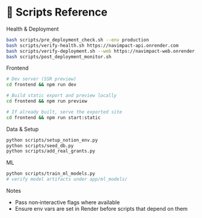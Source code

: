 # 🧪 Scripts Reference

Health & Deployment
```bash
bash scripts/pre_deployment_check.sh --env production
bash scripts/verify-health.sh https://navimpact-api.onrender.com
bash scripts/verify-deployment.sh --web https://navimpact-web.onrender.com --api https://navimpact-api.onrender.com
bash scripts/post_deployment_monitor.sh
```

Frontend
```bash
# Dev server (SSR preview)
cd frontend && npm run dev

# Build static export and preview locally
cd frontend && npm run preview

# If already built, serve the exported site
cd frontend && npm run start:static
```

Data & Setup
```bash
python scripts/setup_notion_env.py
python scripts/seed_db.py
python scripts/add_real_grants.py
```

ML
```bash
python scripts/train_ml_models.py
# verify model artifacts under app/ml_models/
```

Notes
- Pass non‑interactive flags where available
- Ensure env vars are set in Render before scripts that depend on them
